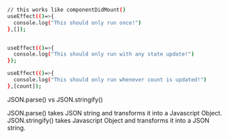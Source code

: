 

```sh

// this works like componentDidMount()
useEffect(()=>{
  console.log("This should only run once!")
},[]);


useEffect(()=>{
  console.log("This should only run with any state update!")
});

useEffect(()=>{
  console.log("This should only run whenever count is updated!")
},[count]);
```

JSON.parse() vs JSON.stringify()

JSON.parse() takes JSON string and transforms it into a Javascript Object.
JSON.stringify() takes Javascript Object and transforms it into a JSON string.